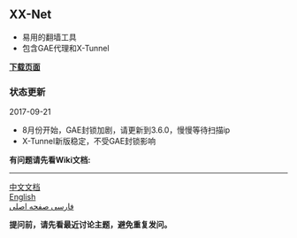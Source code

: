 XX-Net
-----
* 易用的翻墙工具  
* 包含GAE代理和X-Tunnel  

[__下载页面__](https://github.com/XX-net/XX-Net/blob/master/code/default/download.md)



### 状态更新
 2017-09-21
* 8月份开始，GAE封锁加剧，请更新到3.6.0，慢慢等待扫描ip
* X-Tunnel新版稳定，不受GAE封锁影响
  
  
  
**有问题请先看Wiki文档:**

-----
[中文文档](https://github.com/XX-net/XX-Net/wiki/%E4%B8%AD%E6%96%87%E6%96%87%E6%A1%A3)  
[English](https://github.com/XX-net/XX-Net/wiki/English-Home-Page)  
 [فارسی صفحه اصلی](https://github.com/XX-net/XX-Net/wiki/Persian-home-page)  



**提问前，请先看最近讨论主题，避免重复发问。**
